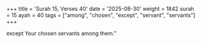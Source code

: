 +++
title = 'Surah 15, Verses 40'
date = '2025-08-30'
weight = 1842
surah = 15
ayah = 40
tags = ["among", "chosen", "except", "servant", "servants"]
+++

except Your chosen servants among them.”